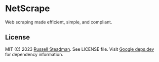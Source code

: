 # NetScrape

Web scraping made efficient, simple, and compliant.

## License

MIT (C) 2023 [Russell Steadman](https://github.com/russellsteadman). See LICENSE file. Visit [Google
deps.dev](https://deps.dev/npm/netscrape) for dependency information.
